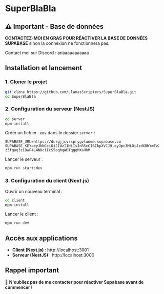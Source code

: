 # SuperBlaBla

## ⚠️ Important - Base de données

**CONTACTEZ-MOI EN GRAS POUR RÉACTIVER LA BASE DE DONNÉES SUPABASE** sinon la connexion ne fonctionnera pas.

Contact moi sur Discord : ariaaaaaaaaaaa

## Installation et lancement

### 1. Cloner le projet
```bash
git clone https://github.com/LlamasScripters/SuperBlaBla.git
cd SuperBlaBla
```

### 2. Configuration du serveur (NestJS)
```bash
cd server
npm install
```

Créer un fichier `.env` dans le dossier `server` :
```env
SUPABASE_URL=https://durgjjcvrsprygvlwnme.supabase.co
SUPABASE_KEY=eyJhbGciOiJIUzI1NiIsInR5cCI6IkpXVCJ9.eyJpc3MiOiJzdXBhYmFzZSIsInJlZiI6ImR1cmdqamN2cnNwcnlndmx3bm1lIiwicm9sZSI6ImFub24iLCJpYXQiOjE3NDYwMDQwMzMsImV4cCI6MjA2MTU4MDAzM30.Ucd-z3fgag3z1BwF4L4NDc1IcS5eqhgWDTqqqMXaHhM
```

Lancer le serveur :
```bash
npm run start:dev
```

### 3. Configuration du client (Next.js)

Ouvrir un nouveau terminal :
```bash
cd client
npm install
```

Lancer le client :
```bash
npm run dev
```

## Accès aux applications

- **Client (Next.js)** : http://localhost:3001
- **Serveur (NestJS)** : http://localhost:3000

## Rappel important

🔴 **N'oubliez pas de me contacter pour réactiver Supabase avant de commencer !**